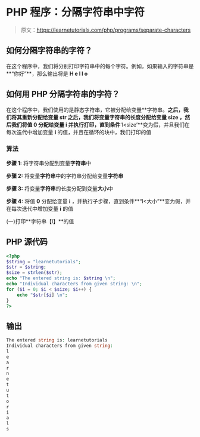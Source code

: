 # PHP 程序：分隔字符串中字符

> 原文：<https://learnetutorials.com/php/programs/separate-characters>

## 如何分隔字符串的字符？

在这个程序中，我们将分别打印字符串中的每个字符。例如，如果输入的字符串是**“你好”**，那么输出将是 **H e l l o**

## 如何用 PHP 分隔字符串的字符？

在这个程序中，我们使用的是静态字符串，它被分配给变量**字符串。**之后，我们将其重新分配给变量 **str** 之后，我们将变量字符串的长度分配给变量 **size** ，然后我们将值 **0** 分配给变量 **i** 并执行打印，直到条件**‘I<size’**变为假，并且我们在每次迭代中增加变量 **i** 的值，并且在循环的块中，我们打印的值

### 算法

**步骤 1:** 将字符串分配到变量**字符串**中

**步骤 2:** 将变量**字符串**中的字符串分配给变量**字符串**

**步骤 3:** 将变量**字符串**的长度分配到变量**大小**中

**步骤 4:** 将值 **0** 分配给变量 **i** ，并执行子步骤，直到条件**“I<大小”**变为假，并在每次迭代中增加变量 **i** 的值

(一)打印**字符串【I】**的值

## PHP 源代码

```php
<?php
$string = "learnetutorials";
$str = $string;
$size = strlen($str);
echo "The entered string is: $string \n";
echo "Individual characters from given string: \n";
for ($i = 0; $i < $size; $i++) {
    echo "$str[$i] \n";
}
?>

```

## 输出

```php
The entered string is: learnetutorials
Individual characters from given string:
l
e
a
r
n
e
t
u
t
o
r
i
a
l
s
```
